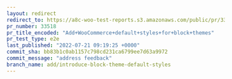 ```yaml
---
layout: redirect
redirect_to: https://a8c-woo-test-reports.s3.amazonaws.com/public/pr/33518/e2e/index.html
pr_number: 33518
pr_title_encoded: "Add+WooCommerce+default+styles+for+block+themes"
pr_test_type: e2e
last_published: "2022-07-21 09:19:25 +0000"
commit_sha: bb83b1c0ab1157c798cd231ca6799ee7d63a9972
commit_message: "address feedback"
branch_name: add/introduce-block-theme-default-styles
---
```

